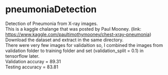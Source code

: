 # pneumoniaDetection
Detection of Pneumonia from X-ray images. <br>
This is a kaggle chalange that was posted by Paul Mooney. (link: https://www.kaggle.com/paultimothymooney/chest-xray-pneumonia)
Download the dataset and extract in the same directory. <br>
There were very few images for validaition so, I combined the images from validation folder to training folder
and set (validation_split = 0.1) in tensorflow later.<br>
Validation accuray =  89.31 <br>
Testing accuracy = 83.81
